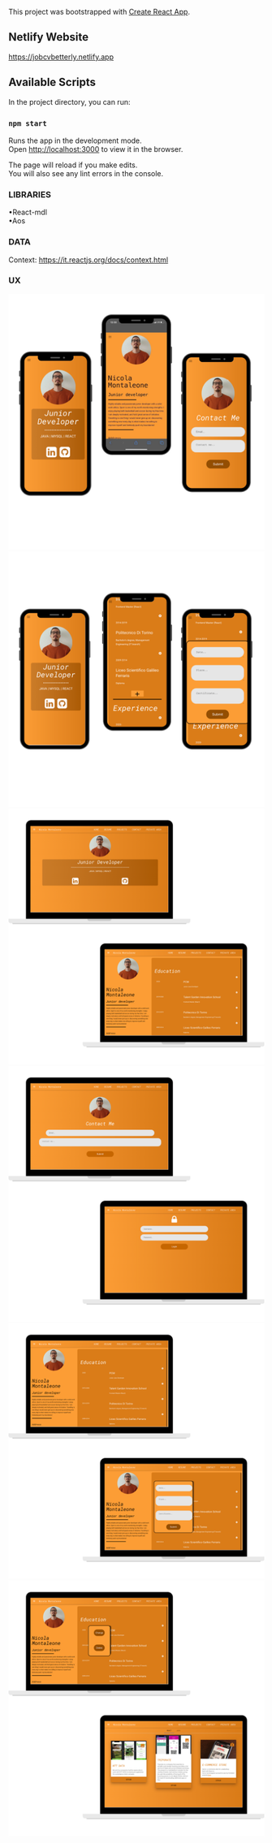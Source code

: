 This project was bootstrapped with [Create React App](https://github.com/facebook/create-react-app).

## Netlify Website
https://jobcvbetterly.netlify.app <br/>

## Available Scripts

In the project directory, you can run:

### `npm start`

Runs the app in the development mode.<br />
Open [http://localhost:3000](http://localhost:3000) to view it in the browser.

The page will reload if you make edits.<br />
You will also see any lint errors in the console.

###  LIBRARIES

•React-mdl<br />
•Aos<br />

###  DATA
Context: https://it.reactjs.org/docs/context.html<br />


###  UX
<img src="/UX/1.png" alt="Img1"/>

<img src="/UX/2.png" alt="Img2"/>
<img src="/UX/3.png" alt="Img3"/>
<img src="/UX/4.png" alt="Img4"/>
<img src="/UX/5.png" alt="Img5"/>
<img src="/UX/6.png" alt="Img6"/>
